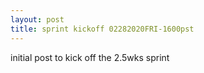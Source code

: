 ```yaml
---
layout: post
title: sprint kickoff 02282020FRI-1600pst
---
```


initial post to kick off the 2.5wks sprint


